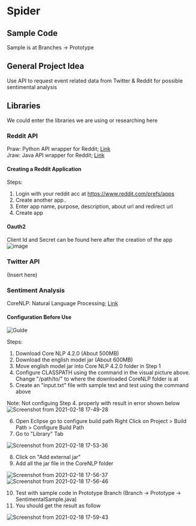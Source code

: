 # Spider

## Sample Code 
Sample is at Branches -> Prototype

## General Project Idea 
Use API to request event related data from Twitter & Reddit for possible sentimental analysis

## Libraries
We could enter the libraries we are using or researching here

### Reddit API 
Praw: Python API wrapper for Reddit; [Link](https://praw.readthedocs.io/en/latest/)<br />
Jraw: Java API wrapper for Reddit; [Link](https://javadoc.jitpack.io/com/github/mattbdean/JRAW/v1.1.0/javadoc/index.html)<br />
#### Creating a Reddit Application
Steps:
1. Login with your reddit acc at https://www.reddit.com/prefs/apps
2. Create another app..
3. Enter app name, purpose, description, about url and redirect url
4. Create app
#### Oauth2
Client Id and Secret can be found here after the creation of the app<br />
![image](https://user-images.githubusercontent.com/74295056/109486194-81cc7580-7abd-11eb-9966-bb99717531d2.png)

### Twitter API
(Insert here)

### Sentiment Analysis 
CoreNLP: Natural Language Processing; [Link](https://stanfordnlp.github.io/CoreNLP/index.html)

#### Configuration Before Use 

![Guide](https://user-images.githubusercontent.com/23652958/108338841-aac54e80-7211-11eb-8f5b-9890141cbc34.png)

Steps: 
1. Download Core NLP 4.2.0 (About 500MB)
2. Download the english model jar (About 600MB)
3. Move english model jar into Core NLP 4.2.0 folder in Step 1
4. Configure CLASSPATH using the command in the visual picture above. 
  Change "/path/to/" to where the downloaded CoreNLP folder is at
5. Create an "input.txt" file with sample text and test using the command above 

Note: Not configuing Step 4. properly with result in error shown below 
![Screenshot from 2021-02-18 17-49-28](https://user-images.githubusercontent.com/23652958/108338941-c7fa1d00-7211-11eb-8aa3-7ed26f7128fb.png)


6. Open Eclipse go to configure build path 
   Right Click on Project > Build Path > Configure Build Path 
7. Go to "Library" Tab 

![Screenshot from 2021-02-18 17-53-36](https://user-images.githubusercontent.com/23652958/108339414-5a9abc00-7212-11eb-918a-29b8e045dfac.png)

8. Click on "Add external jar"
9. Add all the jar file in the CoreNLP folder 

![Screenshot from 2021-02-18 17-56-37](https://user-images.githubusercontent.com/23652958/108339699-b6654500-7212-11eb-893e-577b3ff2beb2.png)
![Screenshot from 2021-02-18 17-56-46](https://user-images.githubusercontent.com/23652958/108339733-c11fda00-7212-11eb-8406-6322d67ded62.png)

10. Test with sample code in Prototype Branch (Branch -> Prototype -> SentimentalSample.java)
11. You should get the result as follow

![Screenshot from 2021-02-18 17-59-43](https://user-images.githubusercontent.com/23652958/108340035-1cea6300-7213-11eb-96e3-33e708262ce1.png)

